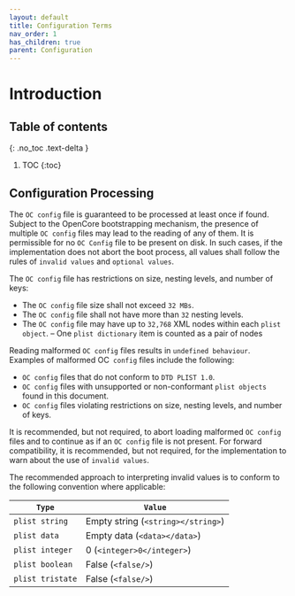 ```yaml
---
layout: default
title: Configuration Terms
nav_order: 1
has_children: true
parent: Configuration
---
```


# Introduction
## Table of contents
{: .no_toc .text-delta }

1. TOC
{:toc}

## Configuration Processing

The `OC config` file is guaranteed to be processed at least once if found. Subject to the OpenCore bootstrapping mechanism, the presence of multiple `OC config` files may lead to the reading of any of them. It is permissible for no `OC Config` file to be present on disk. In such cases, if the implementation does not abort the boot process, all values shall follow the rules of `invalid values` and `optional values`.

The `OC config` file has restrictions on size, nesting levels, and number of keys:
- The `OC config` file size shall not exceed `32 MBs`.
- The `OC config` file shall not have more than `32` nesting levels.
- The `OC config` file may have up to `32,768` XML nodes within each `plist object`.
    – One `plist dictionary` item is counted as a pair of nodes

Reading malformed `OC config` files results in `undefined behaviour`. Examples of malformed OC` config` files include
the following:

- `OC config` files that do not conform to `DTD PLIST 1.0`.
- `OC config` files with unsupported or non-conformant `plist objects` found in this document.
- `OC config` files violating restrictions on size, nesting levels, and number of keys.

It is recommended, but not required, to abort loading malformed `OC config` files and to continue as if an `OC config` file is not present. For forward compatibility, it is recommended, but not required, for the implementation to warn about the use of `invalid values`.

The recommended approach to interpreting invalid values is to conform to the following convention where applicable:

| `Type` | `Value` |
|---|---|
| `plist string` | Empty string (`<string></string>`) |
| `plist data` | Empty data (`<data></data>`) |
| `plist integer` | 0 (`<integer>0</integer>`) |
| `plist boolean` | False (`<false/>`) |
| `plist tristate` | False (`<false/>`) |